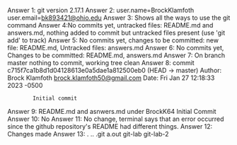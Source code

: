 Answer 1: git version 2.17.1
 Answer 2: user.name=BrockKlamfoth user.email=bk893421@ohio.edu 
 Answer 3: Shows all the ways to use the git command 
 Answer 4:No commits yet, untracked files: README.md and answers.md, nothing added to commit but untracked files present (use 'git add' to track) 
 Answer 5: No commits yet, changes to be committed: new file: README.md, Untracked files: answers.md Answer 6: No commits yet, Changes to be committed: README.md, answers.md 
 Answer 7: On branch master 
           nothing to commit, working tree clean
 Answer 8: commit c715f7ca1b8d1d04128613e0a5dae1a812500eb0 (HEAD -> master)
            Author: Brock Klamfoth <brock.klamfoth50@gmail.com>
            Date:   Fri Jan 27 12:18:33 2023 -0500

            Initial commit
 Answer 9: README.md and asnwers.md under BrockK64 Initial Commit 
 Answer 10: No 
 Answer 11: No change, terminal says that an error occurred since the github repository's README had different things.
 Answer 12: Changes made 
 Answer 13: .  ..  .git  a.out  git-lab  git-lab-2
